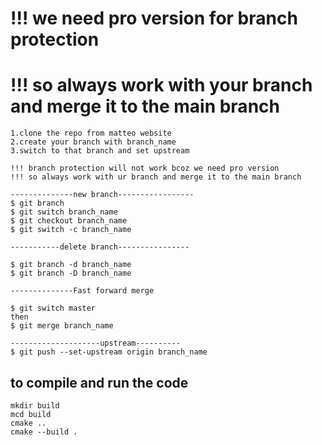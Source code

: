 # !!! we need pro version for branch protection
# !!! so always work with your branch and merge it to the main branch


```
1.clone the repo from matteo website
2.create your branch with branch_name
3.switch to that branch and set upstream

!!! branch protection will not work bcoz we need pro version
!!! so always work with ur branch and merge it to the main branch

--------------new branch-----------------
$ git branch
$ git switch branch_name
$ git checkout branch_name
$ git switch -c branch_name   

-----------delete branch----------------

$ git branch -d branch_name
$ git branch -D branch_name

--------------Fast forward merge

$ git switch master
then
$ git merge branch_name

--------------------upstream----------
$ git push --set-upstream origin branch_name
```

## to compile and run the code
```
mkdir build 
mcd build 
cmake .. 
cmake --build .
```


